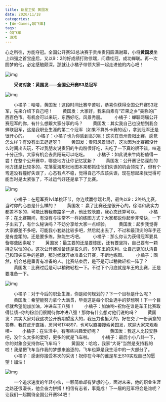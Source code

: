 ```yaml
---
title: 新星卫冕 黄国发
date: 2020/11/18
categories:
- [We-Games,QQ飞车]
tags:
- QQ飞车
- 游戏
---
```


心之所往，方能夺冠。全国公开赛S3总决赛于贵州贵阳圆满谢幕，小将**黄国发**坐上四强之首宝座后，又以9：2的好成绩打败徐瑞，问鼎桂冠，成功蝉联。再一次圆梦的他，必定感触颇深，那就让小橘子带领大家一起走进他的内心吧！

![img](https://shp.qpic.cn/inewsnopic/1207599893/3fac625070e16289f90be5aa0e65e317/0)

　　**采访对象：黄国发——全国公开赛S3总冠军**

![img](https://shp.qpic.cn/inewsnopic/1207599893/6a2d08d0f3ff48e037527f783a0cb04f/0)

　　小橘子：哈喽，黄国发！这段时间比赛辛苦啦，恭喜你获得全国公开赛S3冠军，先来介绍下自己吧！
　　黄国发：大家好，我来自素有“芒果之乡”美称的广西百色市。有机会可以来玩，东西好吃，风景秀丽。
　　小橘子：蝉联两届公开赛冠军的你，有什么想跟大家分享的吗？
　　黄国发：其实我自己也没想到我会蝉联冠军，这是我职业生涯的第二个冠军（如果不算外卡赛的话），拿到冠军还是很开心的。
　　小橘子：小橘子也为你感到高兴呢！这次在贵州贵阳比赛，感觉怎么样？有没有出去逛逛呀？
　　黄国发：贵阳风景很好，这次因为比赛都没什么时间出去玩，不过我朋友说贵阳的牛肉粉很好吃，去吃了一下真的很不错，味道十分正宗。大家有机会去贵阳玩可以吃吃。
　　小橘子：如此说来牛肉粉值得一尝！在整个公开赛中，哪些地方让你记忆犹新？
　　黄国发：公开赛记忆深刻的地方还是比较多的，花落夏海那张地图本来都抓住他们失误的机会领先了，但有个弯道没有撞好失误了，心态有点不稳，觉得自己不应该失误，现在想起来我觉得可能当时是太紧张了，不过运气好还是拿下了比赛。

![img](https://shp.qpic.cn/inewsnopic/1207599893/3a06b94774d19743ecd9f22bc4d6c9a4/0)

　　小橘子：在冠军赛1v1单挑环节，你连续赢徐瑞七局，最终以9：2终结比赛，当时你的心态是什么样的？
　　黄国发： 赢了比赛还是很开心的，徐瑞和我实力都差不多的，可能比赛我套路多一点，他比较耿直，我心态还算可以。
　　小橘子：在比赛期间，有没有与往常不一样的练图方式？大家都说你起步非常快，一下子出去了，有什么秘诀吗？不妨分享给大家一点经验。
　　黄国发：起步我觉得大家都差不多吧，可能我小套路比较多吧，然后就出去了，不过和最顶尖的车手还是有差距的。还是要多练，熟能生巧吧。
　　小橘子：那么你认为获得冠军要具备哪些因素呢？
　　黄国发：最主要的还是要练图，还有要坚持，自己要有一颗持之以恒的心。这次公开赛准备还是蛮久的，S9车王的失利，让自己更加认清自己和顶尖车手的差距，那时候就开始准备公开赛，不断地练图。
　　小橘子：固然，机会总是垂青有准备的人。比赛结束后，是不是可以稍微轻松一阵了？
　　黄国发：比赛过后是可以稍微轻松一下。不过下个月底就是车王的比赛，还是要准备一下。

![img](https://shp.qpic.cn/inewsnopic/1207599893/5339556705be39f8559626cd39b6fa87/0)

　　小橘子：对于今后的职业生涯，你是如何规划的？下一个目标是什么呢？
　　黄国发：希望能努力拿个大满贯，毕竟这是每个职业选手的梦想啊！下一个目标就希望能加加油，冲进车王八强！
　　小橘子：加油哟~祝你在谁是车王比赛取得佳绩~你的粉丝们很期待你冲进八强！那你有什么想对他们说的吗？
　　黄国发：其实大家对我这次公开赛期望蛮大的，我压力也挺大的，好在交了一份满意的答卷，我在虎牙直播，房间号174897，也可以直接搜索黄国发，欢迎大家来观看噢~
　　小橘子：在生活中，有哪些兴趣爱好呢？
　　黄国发：我这人比较安静吧，没什么太多的爱好，更多的就是飞车啦。
　　小橘子：最后小小八卦一下，你的对象会支持你玩飞车吗？
　　黄国发：哈哈，我家“大哥”当然是支持我的啦！我是把飞车当作我的梦想来追逐的，飞车也算是我生活中的一大部分了。
　　小橘子：感谢你接受本次的采访！祝你在今年的谁是车王S10实现自己的愿望！加油！

![img](https://shp.qpic.cn/inewsnopic/1207599893/2dc5606028fef77363d6001d70fee076/0)

　　一个追求速度的年轻小伙，一颗简单却有梦想的心，面对未来，他的职业生涯之路还很漫长，他会奋力拼搏！相信有志者，事竟成！下一届的冠军将会是谁呢？让我们一起期待全国公开赛S4吧！